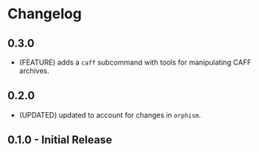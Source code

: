 # Changelog

## 0.3.0

- (FEATURE) adds a `caff` subcommand with tools for manipulating CAFF archives.

## 0.2.0

- (UPDATED) updated to account for changes in `orphism`.

## 0.1.0 - Initial Release
